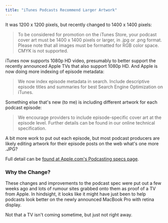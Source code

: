 ```yaml
---
title: "iTunes Podcasts Recommend Larger Artwork"
---
```

<p>It was 1200 x 1200 pixels, but recently changed to 1400 x 1400 pixels:</p>
<blockquote><p>
  To be considered for promotion on the iTunes Store, your podcast cover art must be 1400 x 1400 pixels or larger, in .jpg or .png format. Please note that all images must be formatted for RGB color space. CMYK is not supported.
</p></blockquote>
<p>iTunes now supports 1080p HD video, presumably to better support the recently announced Apple TVs that also support 1080p HD. And Apple is now doing more indexing of episode metadata:</p>
<blockquote><p>
  We now index episode metadata in search. Include descriptive episode titles and summaries for best Search Engine Optimization on iTunes.
</p></blockquote>
<p>Something else that's new (to me) is including different artwork for each podcast episode:</p>
<blockquote><p>
  We encourage providers to include episode-specific cover art at the episode level. Further details can be found in our online technical specification.
</p></blockquote>
<p>A bit more work to put out each episode, but most podcast producers are likely editing artwork for their episode posts on the web what's one more .JPG?</p>
<p>Full detail can be <a href="https://www.apple.com/itunes/podcasts/specs.html">found at Apple.com's Podcasting specs page</a>.</p>
<h3>Why the Change?</h3>
<p>These changes and improvements to the podcast spec were put out a few weeks ago and lots of rumour sites grabbed onto them as proof of a TV from Apple. In hindsight, it looks like it might have just been to help podcasts look better on the newly announced MacBook Pro with retina display.</p>
<p>Not that a TV isn't coming sometime, but just not right away.</p>
